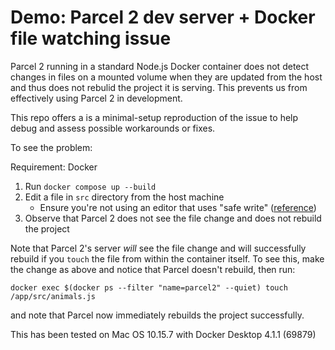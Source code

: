 # Demo: Parcel 2 dev server + Docker file watching issue

Parcel 2 running in a standard Node.js Docker container does not detect changes in files on a mounted volume when they are updated from the host and thus does not rebulid the project it is serving. This prevents us from effectively using Parcel 2 in development.

This repo offers a is a minimal-setup reproduction of the issue to help debug and assess possible workarounds or fixes.

To see the problem:

Requirement: Docker

1. Run `docker compose up --build`
2. Edit a file in `src` directory from the host machine
    - Ensure you're not using an editor that uses "safe write" ([reference](https://parceljs.org/features/development#safe-write))
3. Observe that Parcel 2 does not see the file change and does not rebuild the project

Note that Parcel 2's server *will* see the file change and will successfully rebuild if you `touch` the file from within the container itself. To see this, make the change as above and notice that Parcel doesn't rebuild, then run:

```
docker exec $(docker ps --filter "name=parcel2" --quiet) touch /app/src/animals.js
````

and note that Parcel now immediately rebuilds the project successfully.

This has been tested on Mac OS 10.15.7 with Docker Desktop 4.1.1 (69879)
